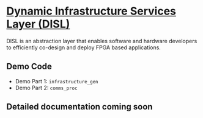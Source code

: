 # [Dynamic Infrastructure Services Layer (DISL)](https://research.redhat.com/events/disl-demo/)

DISL is an abstraction layer that enables software and hardware developers to efficiently co-design and deploy FPGA based applications.


## Demo Code
- Demo Part 1: ```infrastructure_gen```
- Demo Part 2: ```comms_proc```


## Detailed documentation coming soon
